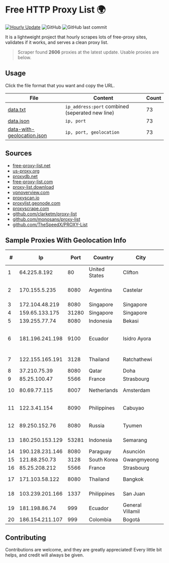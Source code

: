 
# Free HTTP Proxy List 🌍

[![Hourly Update](https://github.com/mertguvencli/http-proxy-list/actions/workflows/main.yml/badge.svg?branch=main)](https://github.com/mertguvencli/http-proxy-list/actions/workflows/main.yml)
![GitHub](https://img.shields.io/github/license/mertguvencli/http-proxy-list)
![GitHub last commit](https://img.shields.io/github/last-commit/mertguvencli/http-proxy-list)

It is a lightweight project that hourly scrapes lots of free-proxy sites, validates if it works, and serves a clean proxy list.


> Scraper found **2606** proxies at the latest update. Usable proxies are below.

## Usage

Click the file format that you want and copy the URL.


|File|Content|Count|
|----|-------|-----|
|[data.txt](https://raw.githubusercontent.com/mertguvencli/http-proxy-list/main/proxy-list/data.txt)|`ip_address:port` combined (seperated new line)|73|
|[data.json](https://raw.githubusercontent.com/mertguvencli/http-proxy-list/main/proxy-list/data.json)|`ip, port`|73|
|[data-with-geolocation.json](https://raw.githubusercontent.com/mertguvencli/http-proxy-list/main/proxy-list/data-with-geolocation.json)|`ip, port, geolocation`|73|

## Sources

* [free-proxy-list.net](https://free-proxy-list.net)
* [us-proxy.org](https://www.us-proxy.org)
* [proxydb.net](http://proxydb.net)
* [free-proxy-list.com](https://free-proxy-list.com/?page=&port=&type%5B%5D=http&type%5B%5D=https&up_time=0&search=Search)
* [proxy-list.download](https://www.proxy-list.download/HTTP)
* [vpnoverview.com](https://vpnoverview.com/privacy/anonymous-browsing/free-proxy-servers)
* [proxyscan.io](https://www.proxyscan.io)
* [proxylist.geonode.com](https://proxylist.geonode.com/api/proxy-list?limit=300&page=1&sort_by=lastChecked&sort_type=desc&protocols=http,https)
* [proxyscrape.com](https://api.proxyscrape.com/v2/?request=displayproxies&protocol=http&timeout=10000&country=all&ssl=all&anonymity=all)
* [github.com/clarketm/proxy-list](https://raw.githubusercontent.com/clarketm/proxy-list/master/proxy-list-raw.txt)
* [github.com/monosans/proxy-list](https://raw.githubusercontent.com/monosans/proxy-list/main/proxies/http.txt)
* [github.com/TheSpeedX/PROXY-List](https://raw.githubusercontent.com/TheSpeedX/PROXY-List/master/http.txt)


## Sample Proxies With Geolocation Info

|#|Ip|Port|Country|City|Internet Service Provider|
|-|--|----|-------|----|-------------------------|
|1|64.225.8.192|80|United States|Clifton|DigitalOcean, LLC|
|2|170.155.5.235|8080|Argentina|Castelar|Gobernacion de la Provincia de Buenos Aires|
|3|172.104.48.219|8080|Singapore|Singapore|Linode, LLC|
|4|159.65.133.175|31280|Singapore|Singapore|DigitalOcean, LLC|
|5|139.255.77.74|8080|Indonesia|Bekasi|PT. LINKNET|
|6|181.196.241.198|9100|Ecuador|Isidro Ayora|Corporacion Nacional De Telecomunicaciones - CNT EP|
|7|122.155.165.191|3128|Thailand|Ratchathewi|CAT Telecom Public Company Limited|
|8|37.210.75.39|8080|Qatar|Doha|Ooredoo Q.S.C.|
|9|85.25.100.47|5566|France|Strasbourg|Host Europe GmbH|
|10|80.69.77.115|8007|Netherlands|Amsterdam|TransIP B.V. Amsterdam network|
|11|122.3.41.154|8090|Philippines|Cabuyao|Philippine Long Distance Telephone Co.|
|12|89.250.152.76|8080|Russia|Tyumen|JSC "ER-Telecom Holding"|
|13|180.250.153.129|53281|Indonesia|Semarang|PT. Telekomunikasi Indonesia|
|14|190.128.231.146|8080|Paraguay|Asunción|Telecel S.A.|
|15|121.88.250.73|3128|South Korea|Gwangmyeong|DLIVE|
|16|85.25.208.212|5566|France|Strasbourg|Host Europe GmbH|
|17|171.103.58.122|8080|Thailand|Bangkok|True Internet Co., Ltd.|
|18|103.239.201.166|1337|Philippines|San Juan|Sky Cable Corporation|
|19|181.198.86.74|999|Ecuador|General Villamil|Telconet S.A|
|20|186.154.211.107|999|Colombia|Bogotá|ETB - Colombia|



## Contributing

Contributions are welcome, and they are greatly appreciated! Every
little bit helps, and credit will always be given.

